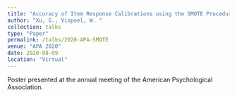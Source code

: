 ```yaml
---
title: "Accuracy of Item Response Calibrations using the SMOTE Procedure"
author: "Xu, G., Vispoel, W. "
collection: talks
type: "Paper"
permalink: /talks/2020-APA-SMOTE
venue: "APA 2020"
date: 2020-08-09
location: "Virtual"
---
```



Poster presented at the annual meeting of the American Psychological Association.

